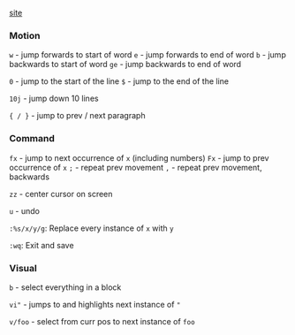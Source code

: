 [site](https://vim.rtorr.com/)
### Motion

`w` - jump forwards to start of word
`e` - jump forwards to end of word
`b` - jump backwards to start of word
`ge` - jump backwards to end of word

`0` - jump to the start of the line
`$` - jump to the end of the line

`10j` - jump down 10 lines

`{ / }` - jump to prev / next paragraph
### Command

`fx` - jump to next occurrence of `x` (including numbers)
`Fx` - jump to prev occurrence of `x`
`;` - repeat prev movement
`,` - repeat prev movement, backwards

`zz` - center cursor on screen

`u` - undo

`:%s/x/y/g`: Replace every instance of `x` with `y`

`:wq`: Exit and save
### Visual

`b` - select everything in a block

`vi"` - jumps to and highlights next instance of `"`

`v/foo` - select from curr pos to next instance of `foo`

